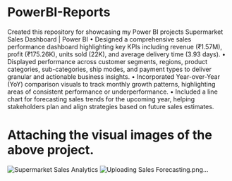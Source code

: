 # PowerBI-Reports
Created this repository for showcasing my Power BI projects
Supermarket Sales Dashboard | Power BI 
• Designed a comprehensive sales performance dashboard highlighting key KPIs including revenue (₹1.57M), profit (₹175.26K), 
units sold (22K), and average delivery time (3.93 days). 
• Displayed performance across customer segments, regions, product categories, sub-categories, ship modes, and payment types to 
deliver granular and actionable business insights. 
• Incorporated Year-over-Year (YoY) comparison visuals to track monthly growth patterns, highlighting areas of consistent 
performance or underperformance. 
• Included a line chart for forecasting sales trends for the upcoming year, helping stakeholders plan and align strategies based on 
future sales estimates.
# Attaching the visual images of the above project.

![Supermarket Sales Analytics](https://github.com/user-attachments/assets/b6337315-b4e9-4bc0-80b7-cdc01a84ba3a)
![Uploading Sales Forecasting.png…]()
